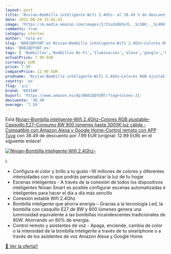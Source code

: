 ```yaml
---
layout: post
title: 'Nivian–Bombilla inteligente-Wifi 2.4Ghz– al 38.49 % de descuento'
date: 2021-08-29 15:02:43
image: 'https://m.media-amazon.com/images/I/31sdsDH3uYL._SL500_._SL400_.jpg'
comments: true
category: ofertas
author: 'tole.es'
slug: 'B081QDYSNT-es Nivian–Bombilla inteligente-Wifi 2.4Ghz–Colores RGB...'
sku: 'B081QDYSNT-es'
tags: [ 'Bombillas','Bombillas Wi-Fi','Iluminación','alexa','google','home','nivian', ]
actualPrice: 7.99 EUR
currency: EUR
price: 7.99
comparePrice: 12.99 EUR
prodname: 'Nivian–Bombilla inteligente-Wifi 2.4Ghz–Colores RGB ajustable–Casquillo E27–Consumo 8W  800 lúmenes hasta 3000K luz cálida -Compatible con Amazon Alexa y Google Home–Control remoto con APP Tuya'
country: 'es'
flag: '🇪🇸'
brand: 'NIVIAN'
buyurl: 'https://www.amazon.es/dp/B081QDYSNT/?tag=tolees-21'
descuento: '38.49'
average: '7.59'
---
```


Está [Nivian–Bombilla inteligente-Wifi 2.4Ghz–Colores RGB ajustable–Casquillo E27–Consumo 8W  800 lúmenes hasta 3000K luz cálida -Compatible con Amazon Alexa y Google Home–Control remoto con APP Tuya](https://www.amazon.es/dp/B081QDYSNT/?tag=tolees-21) con 38.49 de descuento por 7.99 EUR (original: 12.99 EUR) en el siguiente enlace!

[![Nivian–Bombilla inteligente-Wifi 2.4Ghz–](https://m.media-amazon.com/images/I/31sdsDH3uYL._SL500_._SL400_.jpg)](https://www.amazon.es/dp/B081QDYSNT/?tag=tolees-21)

ℹ️:

- Configura el color y brillo a tu gusto –16 millones de colores y diferentes intensidades con lo que podrás personalizar la luz de tu hogar
- Escenas inteligentes - A través de la conexión de todos los dispositivos inteligentes Nivian Smart es posible configurar escenas automatizadas e inteligentes para hacer el día a día más sencillo
- Conexión estable Wifi 2.4Ghz
- Bombilla inteligente que ahorra energía – Gracias a la tecnología Led, la bombilla con casquillo E27 de 8W y 800 lúmenes genera una luminosidad equivalente a las bombillas incandescentes tradicionales de 80W. Ahorrando un 80% de energía.
- Control remoto y asistentes de voz - Apaga, enciende, cambia de color o la intensidad de la bombilla inteligente a través de tu smartphone o a través de los asistentes de voz Amazon Alexa y Google Home

[🛒 Ver la oferta!!](https://www.amazon.es/dp/B081QDYSNT/?tag=tolees-21)
